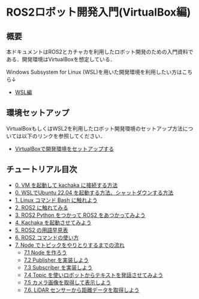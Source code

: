 #  ROS2ロボット開発入門(VirtualBox編)
## 概要
本ドキュメントはROS2とカチャカを利用したロボット開発のための入門資料である．開発環境はVirtualBoxを想定している．</br>

Windows Subsystem for Linux (WSL)を用いた開発環境を利用したい方はこちら↓
- [WSL編](/README_WSL.md)

## 環境セットアップ
VirtualBoxもしくはWSL2を利用したロボット開発環境のセットアップ方法については以下のリンクを参照してください．
- [VirtualBoxで開発環境をセットアップする](/windows/vbox.md)

## チュートリアル目次
- [0. VM を起動して kachaka に接続する方法](/tutorials/vm_tutorial0.md)
- [0. WSLでUbuntu 22.04 を起動する方法、シャットダウンする方法](/tutorials/tutorial0.md)
- [1. Linux コマンド Bash に触れよう](/tutorials/tutorial1.md)
- [2. ROS2 に触れてみる](/tutorials/tutorial2.md)
- [3. ROS2 Python をつかって ROS2 をあつかってみよう](/tutorials/tutorial3.md)
- [4. Kachaka を起動させてみよう](/tutorials/tutorial4.md)
- [5. ROS2 の用語早見表](/tutorials/tutorial5.md)
- [6. ROS2 コマンドの使い方](/tutorials/tutorial6.md)
- [7. Node でトピックをやりとりするまでの流れ](/tutorials/tutorial7.md)
    - [7.1 Node を作ろう](/tutorials/tutorial7.1.md)
    - [7.2 Publisher を実装しよう](/tutorials/tutorial7.2.md)
    - [7.3 Subscriber を実装しよう](/tutorials/tutorial7.3.md)
    - [7.4 Topic を使いロボットからテキストを発話させてみよう](/tutorials/tutorial7.4.md)
    - [7.5 カメラ画像を取得して表示しよう](/tutorials/tutorial7.5.md)
    - [7.6. LiDAR センサーから距離データを取得しよう](/tutorials/tutorial7.6.md)
